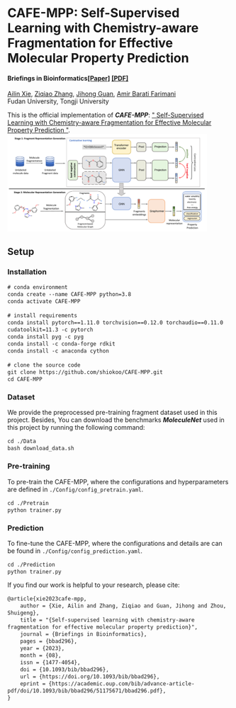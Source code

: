 # CAFE-MPP: Self-Supervised Learning with Chemistry-aware Fragmentation for Effective Molecular Property Prediction

#### Briefings in Bioinformatics[[Paper]](https://academic.oup.com/bib/advance-article/doi/10.1093/bib/bbad296/7246472) [[PDF]](https://academic.oup.com/bib/advance-article-pdf/doi/10.1093/bib/bbad296/51175671/bbad296.pdf) </br>
[Ailin Xie](https://scholar.google.com/citations?user=NjycP1MAAAAJ&hl=en), [Ziqiao Zhang](https://scholar.google.com/citations?user=c1MO4dUAAAAJ&hl=en), [Jihong Guan](https://admis.tongji.edu.cn/82/08/c25113a229896/page.htm), [Amir Barati Farimani](https://admis.fudan.edu.cn/sgzhou/) </br>
Fudan University, Tongji University</br>

This is the official implementation of <strong><em>CAFE-MPP</em></strong>: [" Self-Supervised Learning with Chemistry-aware Fragmentation for Effective Molecular Property Prediction
"](https://academic.oup.com/bib/advance-article-pdf/doi/10.1093/bib/bbad296/51175671/bbad296.pdf).
<img src="figure/pipeline.pdf" width="450">

## Setup
### Installation
    # conda environment
    conda create --name CAFE-MPP python=3.8
    conda activate CAFE-MPP

    # install requirements
    conda install pytorch==1.11.0 torchvision==0.12.0 torchaudio==0.11.0 cudatoolkit=11.3 -c pytorch
    conda install pyg -c pyg
    conda install -c conda-forge rdkit
    conda install -c anaconda cython

    # clone the source code
    git clone https://github.com/shiokoo/CAFE-MPP.git
    cd CAFE-MPP

### Dataset
We provide the preprocessed pre-training fragment dataset used in this project. Besides, You can download the benchmarks ***MoleculeNet*** used in this project by running the following command:

    cd ./Data
    bash download_data.sh

### Pre-training
To pre-train the CAFE-MPP, where the configurations and hyperparameters are defined in `./Config/config_pretrain.yaml`.

    cd ./Pretrain
    python trainer.py

### Prediction
To fine-tune the CAFE-MPP, where the configurations and details are can be found in `./Config/config_prediction.yaml`.

    cd ./Prediction
    python trainer.py

If you find our work is helpful to your research, please cite:
```
@article{xie2023cafe-mpp,
    author = {Xie, Ailin and Zhang, Ziqiao and Guan, Jihong and Zhou, Shuigeng},
    title = "{Self-supervised learning with chemistry-aware fragmentation for effective molecular property prediction}",
    journal = {Briefings in Bioinformatics},
    pages = {bbad296},
    year = {2023},
    month = {08},
    issn = {1477-4054},
    doi = {10.1093/bib/bbad296},
    url = {https://doi.org/10.1093/bib/bbad296},
    eprint = {https://academic.oup.com/bib/advance-article-pdf/doi/10.1093/bib/bbad296/51175671/bbad296.pdf},
}
```

